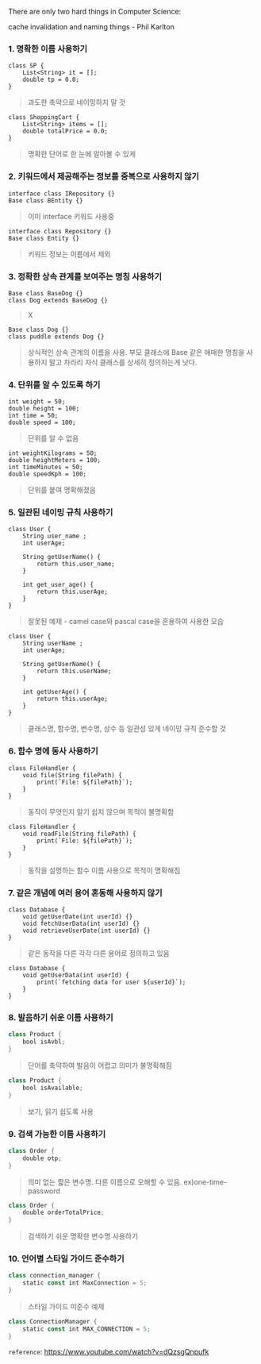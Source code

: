 There are only two hard things in Computer Science: 

cache invalidation and naming things - Phil Karlton

### 1. 명확한 이름 사용하기

```tsx
class SP {
	List<String> it = [];
	double tp = 0.0;
}
```

> 과도한 축약으로 네이밍하지 말 것
> 

```tsx
class ShoppingCart {
	List<String> items = [];
	double totalPrice = 0.0;
}
```

> 명확한 단어로 한 눈에 알아볼 수 있게
> 


### 2. 키워드에서 제공해주는 정보를 중복으로 사용하지 않기

```tsx
interface class IRepository {}
Base class BEntity {}
```

> 이미 interface 키워드 사용중
> 

```tsx
interface class Repository {}
Base class Entity {}
```

> 키워드 정보는 이름에서 제외
> 


### 3. 정확한 상속 관계를 보여주는 명칭 사용하기

```tsx
Base class BaseDog {}
class Dog extends BaseDog {}
```

> X
> 

```tsx
Base class Dog {}
class puddle extends Dog {}
```

> 상식적인 상속 관계의 이름을 사용. 부모 클래스에 Base 같은 애매한 명칭을 사용하지 말고 차라리 자식 클래스를 상세히 정의하는게 낫다.
> 


### 4. 단위를 알 수 있도록 하기

```tsx
int weight = 50;
double height = 100;
int time = 50;
double speed = 100;
```

> 단위를 알 수 없음
> 

```tsx
int weightKilograms = 50;
double heightMeters = 100;
int timeMinutes = 50;
double speedKph = 100;
```

> 단위를 붙여 명확해졌음
> 


### 5. 일관된 네이밍 규칙 사용하기

```tsx
class User {
	String user_name ;
	int userAge;
	
	String getUserName() {
		return this.user_name;
	}
	
	int get_user_age() {
		return this.userAge;
	}
}
```

> 잘못된 예제 - camel case와 pascal case을 혼용하여 사용한 모습
> 

```tsx
class User {
	String userName ;
	int userAge;
	
	String getUserName() {
		return this.userName;
	}
	
	int getUserAge() {
		return this.userAge;
	}
}
```

> 클래스명, 함수명, 변수명, 상수 등 일관성 있게 네이밍 규칙 준수할 것
> 


### 6. 함수 명에 동사 사용하기

```tsx
class FileHandler {
	void file(String filePath) {
		print(`File: ${filePath}`);
	}
}
```

> 동작이 무엇인지 알기 쉽지 않으며 목적이 불명확함
> 

```tsx
class FileHandler {
	void readFile(String filePath) {
		print(`File: ${filePath}`);
	}
}
```

> 동작을 설명하는 함수 이름 사용으로 목적이 명확해짐
> 


### 7. 같은 개념에 여러 용어 혼동해 사용하지 않기

```tsx
class Database {
	void getUserDate(int userId) {}
	void fetchUserData(int userId) {}
	void retrieveUserDate(int userId) {}
}
```

> 같은 동작을 다른 각각 다른 용어로 정의하고 있음
> 

```tsx
class Database {
	void getUserData(int userId) {
		print(`fetching data for user ${userId}`);
	}
}
```


### 8. 발음하기 쉬운 이름 사용하기

```kotlin
class Product {
	bool isAvbl;
}
```

> 단어를 축약하여 발음이 어렵고 의미가 불명확해짐
> 

```kotlin
class Product {
	bool isAvailable;
}
```

> 보기, 읽기 쉽도록 사용
> 


### 9. 검색 가능한 이름 사용하기

```kotlin
class Order {
	double otp;
}
```

> 의미 없는 짧은 변수명. 다른 이름으로 오해할 수 있음. ex)one-time-password
> 

```kotlin
class Order {
	double orderTotalPrice;
}
```

> 검색하기 쉬운 명확한 변수명 사용하기
> 


### 10. 언어별 스타일 가이드 준수하기

```kotlin
class connection_manager {
	static const int MaxConnection = 5;
}
```

> 스타일 가이드 미준수 예제
> 

```kotlin
class ConnectionManager {
	static const int MAX_CONNECTION = 5;
}
```

`reference`: https://www.youtube.com/watch?v=dQzsgQnpufk
